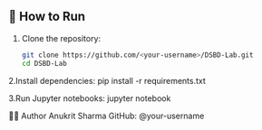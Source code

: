 ## 🚀 How to Run

1. Clone the repository:
   ```bash
   git clone https://github.com/<your-username>/DSBD-Lab.git
   cd DSBD-Lab

2.Install dependencies:
pip install -r requirements.txt

3.Run Jupyter notebooks:
jupyter notebook

👨‍💻 Author
Anukrit Sharma
GitHub: @your-username

